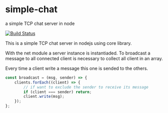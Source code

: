 # simple-chat
a simple TCP chat server in node

[![Build Status](https://travis-ci.org/hevelius/simple-chat.svg?branch=main)](https://travis-ci.org/hevelius/simple-chat)

This is a simple TCP chat server in nodejs using core library.

With the net module a server instance is instantiaded. To broadcast a message to all connected client is necessary to collect all client in an array.

Every time a client write a message this one is sended to the others.

```javascript
const broadcast = (msg, sender) => {
    clients.forEach((client) => {
        // if want to exclude the sender to receive its message
        if (client === sender) return;
        client.write(msg);
    });
};
```

